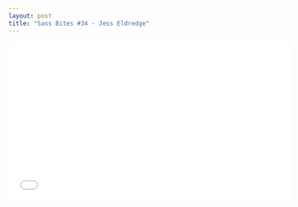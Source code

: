 ```yaml
---
layout: post
title: "Sass Bites #34 - Jess Eldredge"
---
```


<iframe width='560' height='315' src='//www.youtube.com/embed/tFg5K-qqkYI' frameborder='0' allowfullscreen></iframe>